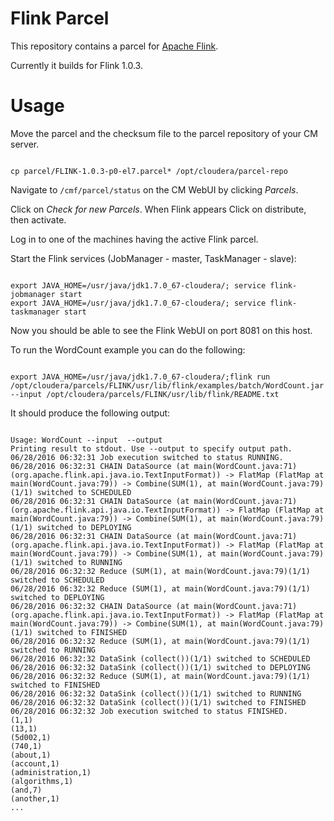 # Flink Parcel

This repository contains a parcel for [Apache Flink](flink.apache.org).

Currently it builds for Flink 1.0.3.

# Usage

Move the parcel and the checksum file to the parcel repository of your CM server.

<pre><code>
cp parcel/FLINK-1.0.3-p0-el7.parcel* /opt/cloudera/parcel-repo
</code></pre>

Navigate to `/cmf/parcel/status` on the CM WebUI by clicking _Parcels_.

Click on _Check for new Parcels_. When Flink appears Click on distribute, then activate.

Log in to one of the machines having the active Flink parcel.

Start the Flink services (JobManager - master, TaskManager - slave):

<pre><code>
export JAVA_HOME=/usr/java/jdk1.7.0_67-cloudera/; service flink-jobmanager start
export JAVA_HOME=/usr/java/jdk1.7.0_67-cloudera/; service flink-taskmanager start
</code></pre>

Now you should be able to see the Flink WebUI on port 8081 on this host.

To run the WordCount example you can do the following:

<pre><code>
export JAVA_HOME=/usr/java/jdk1.7.0_67-cloudera/;flink run /opt/cloudera/parcels/FLINK/usr/lib/flink/examples/batch/WordCount.jar --input /opt/cloudera/parcels/FLINK/usr/lib/flink/README.txt
</code></pre>

It should produce the following output:

<pre><code>
Usage: WordCount --input <path> --output <path>
Printing result to stdout. Use --output to specify output path.
06/28/2016 06:32:31	Job execution switched to status RUNNING.
06/28/2016 06:32:31	CHAIN DataSource (at main(WordCount.java:71) (org.apache.flink.api.java.io.TextInputFormat)) -> FlatMap (FlatMap at main(WordCount.java:79)) -> Combine(SUM(1), at main(WordCount.java:79)(1/1) switched to SCHEDULED 
06/28/2016 06:32:31	CHAIN DataSource (at main(WordCount.java:71) (org.apache.flink.api.java.io.TextInputFormat)) -> FlatMap (FlatMap at main(WordCount.java:79)) -> Combine(SUM(1), at main(WordCount.java:79)(1/1) switched to DEPLOYING 
06/28/2016 06:32:31	CHAIN DataSource (at main(WordCount.java:71) (org.apache.flink.api.java.io.TextInputFormat)) -> FlatMap (FlatMap at main(WordCount.java:79)) -> Combine(SUM(1), at main(WordCount.java:79)(1/1) switched to RUNNING 
06/28/2016 06:32:32	Reduce (SUM(1), at main(WordCount.java:79)(1/1) switched to SCHEDULED 
06/28/2016 06:32:32	Reduce (SUM(1), at main(WordCount.java:79)(1/1) switched to DEPLOYING 
06/28/2016 06:32:32	CHAIN DataSource (at main(WordCount.java:71) (org.apache.flink.api.java.io.TextInputFormat)) -> FlatMap (FlatMap at main(WordCount.java:79)) -> Combine(SUM(1), at main(WordCount.java:79)(1/1) switched to FINISHED 
06/28/2016 06:32:32	Reduce (SUM(1), at main(WordCount.java:79)(1/1) switched to RUNNING 
06/28/2016 06:32:32	DataSink (collect())(1/1) switched to SCHEDULED 
06/28/2016 06:32:32	DataSink (collect())(1/1) switched to DEPLOYING 
06/28/2016 06:32:32	Reduce (SUM(1), at main(WordCount.java:79)(1/1) switched to FINISHED 
06/28/2016 06:32:32	DataSink (collect())(1/1) switched to RUNNING 
06/28/2016 06:32:32	DataSink (collect())(1/1) switched to FINISHED 
06/28/2016 06:32:32	Job execution switched to status FINISHED.
(1,1)
(13,1)
(5d002,1)
(740,1)
(about,1)
(account,1)
(administration,1)
(algorithms,1)
(and,7)
(another,1)
...
</code></pre>


